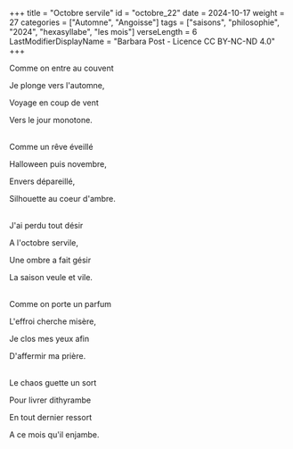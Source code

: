 +++
title = "Octobre servile"
id = "octobre_22"
date = 2024-10-17
weight = 27
categories = ["Automne", "Angoisse"]
tags = ["saisons", "philosophie", "2024", "hexasyllabe", "les mois"]
verseLength = 6
LastModifierDisplayName = "Barbara Post - Licence CC BY-NC-ND 4.0"
+++

Comme on entre au couvent

Je plonge vers l'automne,

Voyage en coup de vent

Vers le jour monotone.

 \
Comme un rêve éveillé

Halloween puis novembre,

Envers dépareillé,

Silhouette au coeur d'ambre.

 \
J'ai perdu tout désir

A l'octobre servile,

Une ombre a fait gésir

La saison veule et vile.

 \
Comme on porte un parfum

L'effroi cherche misère,

Je clos mes yeux afin

D'affermir ma prière.

 \
Le chaos guette un sort

Pour livrer dithyrambe

En tout dernier ressort

A ce mois qu'il enjambe.
